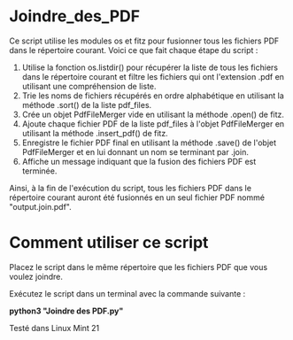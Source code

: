 # Joindre_des_PDF

Ce script utilise les modules os et fitz pour fusionner tous les fichiers PDF dans le répertoire courant. 
Voici ce que fait chaque étape du script :

1. Utilise la fonction os.listdir() pour récupérer la liste de tous les fichiers dans le répertoire courant 
et filtre les fichiers qui ont l'extension .pdf en utilisant une compréhension de liste.
2. Trie les noms de fichiers récupérés en ordre alphabétique en utilisant la méthode .sort() de la liste pdf_files.
3. Crée un objet PdfFileMerger vide en utilisant la méthode .open() de fitz.
4. Ajoute chaque fichier PDF de la liste pdf_files à l'objet PdfFileMerger en utilisant la méthode .insert_pdf() de fitz.
5. Enregistre le fichier PDF final en utilisant la méthode .save() de l'objet PdfFileMerger et en lui donnant un nom se terminant par .join.
6. Affiche un message indiquant que la fusion des fichiers PDF est terminée.

Ainsi, à la fin de l'exécution du script, tous les fichiers PDF dans le répertoire courant auront été fusionnés en un seul fichier PDF 
nommé "output.join.pdf".

# Comment utiliser ce script

Placez le script dans le même répertoire que les fichiers PDF que vous voulez joindre.

Exécutez le script dans un terminal avec la commande suivante :

**python3 "Joindre des PDF.py"**

Testé dans Linux Mint 21

